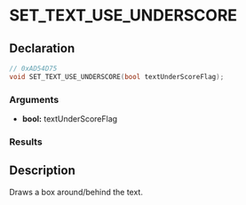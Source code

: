 # SET_TEXT_USE_UNDERSCORE

## Declaration
```cpp
// 0xAD54D75
void SET_TEXT_USE_UNDERSCORE(bool textUnderScoreFlag);
```

### Arguments
- **bool:** textUnderScoreFlag

### Results

## Description
Draws a box around/behind the text.